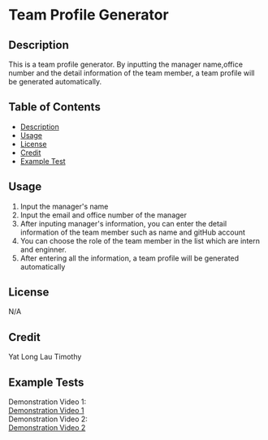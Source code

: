 # Team Profile Generator
## Description
This is a team profile generator. By inputting the manager name,office number and the detail information of the team member, a team profile will be generated automatically.

## Table of Contents
- [Description](#description)
- [Usage](#usage)
- [License](#license)
- [Credit](#credit)
- [Example Test](#example-tests)


## Usage
1. Input the manager's name
2. Input the email and office number of the manager
3. After inputing manager's information, you can enter the detail information of the team member such as name and gitHub account
4. You can choose the role of the team member in the list which are intern and enginner.
5. After entering all the information, a team profile will be generated automatically

## License
N/A
## Credit
Yat Long Lau Timothy

## Example Tests
Demonstration Video 1:
<br>
[Demonstration Video 1](/Video/Command-Prompt-Video.webm)
<br>
Demonstration Video 2:
<br>
[Demonstration Video 2](/Video/Generated-HTML-Video.webm)
<br>
